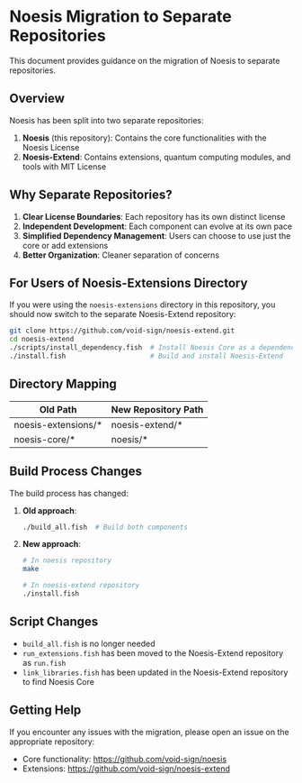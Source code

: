 # Noesis Migration to Separate Repositories

This document provides guidance on the migration of Noesis to separate repositories.

## Overview

Noesis has been split into two separate repositories:

1. **Noesis** (this repository): Contains the core functionalities with the Noesis License
2. **Noesis-Extend**: Contains extensions, quantum computing modules, and tools with MIT License

## Why Separate Repositories?

1. **Clear License Boundaries**: Each repository has its own distinct license
2. **Independent Development**: Each component can evolve at its own pace
3. **Simplified Dependency Management**: Users can choose to use just the core or add extensions
4. **Better Organization**: Cleaner separation of concerns

## For Users of Noesis-Extensions Directory

If you were using the `noesis-extensions` directory in this repository, you should now switch to the separate Noesis-Extend repository:

```bash
git clone https://github.com/void-sign/noesis-extend.git
cd noesis-extend
./scripts/install_dependency.fish  # Install Noesis Core as a dependency
./install.fish                     # Build and install Noesis-Extend
```

## Directory Mapping

| Old Path | New Repository Path |
|----------|---------------------|
| noesis-extensions/* | noesis-extend/* |
| noesis-core/* | noesis/* |

## Build Process Changes

The build process has changed:

1. **Old approach**: 
   ```bash
   ./build_all.fish  # Build both components
   ```

2. **New approach**:
   ```bash
   # In noesis repository
   make

   # In noesis-extend repository
   ./install.fish
   ```

## Script Changes

- `build_all.fish` is no longer needed
- `run_extensions.fish` has been moved to the Noesis-Extend repository as `run.fish`
- `link_libraries.fish` has been updated in the Noesis-Extend repository to find Noesis Core

## Getting Help

If you encounter any issues with the migration, please open an issue on the appropriate repository:

- Core functionality: https://github.com/void-sign/noesis
- Extensions: https://github.com/void-sign/noesis-extend
